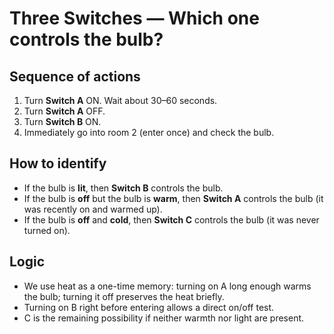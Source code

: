 # Three Switches — Which one controls the bulb?

## Sequence of actions
1. Turn **Switch A** ON. Wait about 30–60 seconds.  
2. Turn **Switch A** OFF.  
3. Turn **Switch B** ON.  
4. Immediately go into room 2 (enter once) and check the bulb.

## How to identify
- If the bulb is **lit**, then **Switch B** controls the bulb.  
- If the bulb is **off** but the bulb is **warm**, then **Switch A** controls the bulb (it was recently on and warmed up).  
- If the bulb is **off** and **cold**, then **Switch C** controls the bulb (it was never turned on).

## Logic
- We use heat as a one-time memory: turning on A long enough warms the bulb; turning it off preserves the heat briefly.  
- Turning on B right before entering allows a direct on/off test.  
- C is the remaining possibility if neither warmth nor light are present.
